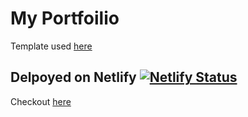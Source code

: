# My Portfoilio

Template used [here](https://github.com/RyanFitzgerald/devportfolio)

## Delpoyed on Netlify [![Netlify Status](https://api.netlify.com/api/v1/badges/c2b41541-f330-41d8-b4ae-c506e17329cb/deploy-status)](https://app.netlify.com/sites/lovepreet/deploys)

Checkout [here](https://lovepreet.ml)
